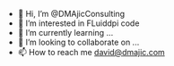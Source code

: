 - 👋 Hi, I’m @DMAjicConsulting
- 👀 I’m interested in FLuiddpi code
- 🌱 I’m currently learning ...
- 💞️ I’m looking to collaborate on ...
- 📫 How to reach me david@dmajic.com

<!---
DMAjicConsulting/DMAjicConsulting is a ✨ special ✨ repository because its `README.md` (this file) appears on your GitHub profile.
You can click the Preview link to take a look at your changes.
--->
